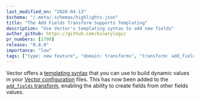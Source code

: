 ```yaml
---
last_modified_on: "2020-04-13"
$schema: "/.meta/.schemas/highlights.json"
title: "The Add Fields Transform Supports Templating"
description: "Use Vector's templating syntax to add new fields"
author_github: https://github.com/binarylogic
pr_numbers: [1799]
release: "0.8.0"
importance: "low"
tags: ["type: new feature", "domain: transforms", "transform: add_fields"]
---
```


Vector offers a [templating syntax][docs.templating] that you can use to build
dynamic values in your [Vector configuration][docs.configuration] files. This
has now been added to the [`add_fields` transform][docs.transforms.add_fields],
enabling the ability to create fields from other fields values.


[docs.configuration]: /docs/setup/configuration/
[docs.templating]: /docs/reference/templating/
[docs.transforms.add_fields]: /docs/reference/transforms/add_fields/
